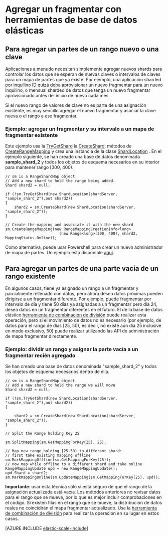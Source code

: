 <properties 
    pageTitle="Agregar un fragmentar con herramientas de base de datos elástico | Microsoft Azure" 
    description="Describe cómo usar elástico API de escala para agregar nuevos shards a un fragmentar conjunto." 
    services="sql-database" 
    documentationCenter="" 
    manager="jhubbard" 
    authors="ddove" 
    editor=""/>

<tags 
    ms.service="sql-database" 
    ms.workload="sql-database" 
    ms.tgt_pltfrm="na" 
    ms.devlang="na" 
    ms.topic="article" 
    ms.date="05/27/2016" 
    ms.author="ddove"/>

# <a name="adding-a-shard-using-elastic-database-tools"></a>Agregar un fragmentar con herramientas de base de datos elásticas

## <a name="to-add-a-shard-for-a-new-range-or-key"></a>Para agregar un partes de un rango nuevo o una clave  

Aplicaciones a menudo necesitan simplemente agregar nuevos shards para controlar los datos que se esperan de nuevas claves o intervalos de claves para un mapa de partes que ya existe. Por ejemplo, una aplicación sharded por inquilino ID quizá deba aprovisionar un nuevo fragmentar para un nuevo inquilino, o mensual sharded de datos que tenga un nuevo fragmentar aprovisionado antes del inicio de nuevo cada mes. 

Si el nuevo rango de valores de clave no es parte de una asignación existente, es muy sencillo agregar el nuevo fragmentar y asociar la clave nueva o el rango a ese fragmentar. 

### <a name="example--adding-a-shard-and-its-range-to-an-existing-shard-map"></a>Ejemplo: agregar un fragmentar y su intervalo a un mapa de fragmentar existente
Este ejemplo usa la [TryGetShard](https://msdn.microsoft.com/library/azure/dn823929.aspx) la [CreateShard](https://msdn.microsoft.com/library/azure/microsoft.azure.sqldatabase.elasticscale.shardmanagement.shardmap.createshard.aspx), métodos de [CreateRangeMapping](https://msdn.microsoft.com/library/azure/dn807221.aspx#M:Microsoft.Azure.SqlDatabase.ElasticScale.ShardManagement.RangeShardMap`1.CreateRangeMapping(Microsoft.Azure.SqlDatabase.ElasticScale.ShardManagement.RangeMappingCreationInfo{`0})) y crea una instancia de la clase [ShardLocation](https://msdn.microsoft.com/library/azure/microsoft.azure.sqldatabase.elasticscale.shardmanagement.shardlocation.shardlocation.aspx#M:Microsoft.Azure.SqlDatabase.ElasticScale.ShardManagement.ShardLocation.) . En el ejemplo siguiente, se han creado una base de datos denominada **sample_shard_2** y todos los objetos de esquema necesarios en su interior para mantener rango [300, 400).  

    // sm is a RangeShardMap object.
    // Add a new shard to hold the range being added. 
    Shard shard2 = null; 

    if (!sm.TryGetShard(new ShardLocation(shardServer, "sample_shard_2"),out shard2)) 
    { 
        shard2 = sm.CreateShard(new ShardLocation(shardServer, "sample_shard_2"));  
    } 

    // Create the mapping and associate it with the new shard 
    sm.CreateRangeMapping(new RangeMappingCreationInfo<long> 
                            (new Range<long>(300, 400), shard2, MappingStatus.Online)); 


Como alternativa, puede usar Powershell para crear un nuevo administrador de mapa de partes. Un ejemplo está disponible [aquí](https://gallery.technet.microsoft.com/scriptcenter/Azure-SQL-DB-Elastic-731883db).
## <a name="to-add-a-shard-for-an-empty-part-of-an-existing-range"></a>Para agregar un partes de una parte vacía de un rango existente  

En algunos casos, tiene ya asignado un rango a un fragmentar y parcialmente rellenado con datos, pero ahora desea datos próximas pueden dirigirse a un fragmentar diferente. Por ejemplo, puede fragmentar por intervalo de día y tiene 50 días ya asignadas a un fragmentar pero día 24, desea datos en un fragmentar diferentes en el futuro. El de la base de datos elástico [herramienta de combinación de división](sql-database-elastic-scale-overview-split-and-merge.md) puede realizar esta operación, pero si el movimiento de datos no es necesario (por ejemplo, de datos para el rango de días [25, 50), es decir, no existe aún día 25 inclusive en modo exclusivo, 50) puede realizar utilizando las API de administración de mapa fragmentar directamente.

### <a name="example-splitting-a-range-and-assigning-the-empty-portion-to-a-newly-added-shard"></a>Ejemplo: dividir un rango y asignar la parte vacía a un fragmentar recién agregado

Se han creado una base de datos denominada "sample_shard_2" y todos los objetos de esquema necesarios dentro de ella.  

 
    // sm is a RangeShardMap object.
    // Add a new shard to hold the range we will move 
    Shard shard2 = null; 

    if (!sm.TryGetShard(new ShardLocation(shardServer, "sample_shard_2"),out shard2)) 
    { 
    
        shard2 = sm.CreateShard(new ShardLocation(shardServer, "sample_shard_2"));  
    } 

    // Split the Range holding Key 25 

    sm.SplitMapping(sm.GetMappingForKey(25), 25); 

    // Map new range holding [25-50) to different shard: 
    // first take existing mapping offline 
    sm.MarkMappingOffline(sm.GetMappingForKey(25)); 
    // now map while offline to a different shard and take online 
    RangeMappingUpdate upd = new RangeMappingUpdate(); 
    upd.Shard = shard2; 
    sm.MarkMappingOnline(sm.UpdateMapping(sm.GetMappingForKey(25), upd)); 

**Importante**: usar esta técnica sólo si está seguro de que el rango de la asignación actualizada está vacía.  Los métodos anteriores no revisar datos para el rango que se mueve, por lo que es mejor incluir comprobaciones en el código.  Si existen filas en el rango que se mueve, la distribución de datos reales no coincidirán el mapa fragmentar actualizado. Use la [herramienta de combinación de división](sql-database-elastic-scale-overview-split-and-merge.md) para realizar la operación en su lugar en estos casos.  


[AZURE.INCLUDE [elastic-scale-include](../../includes/elastic-scale-include.md)]
 

